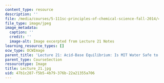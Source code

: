 ```yaml
---
content_type: resource
description: ''
file: /media/courses/5-111sc-principles-of-chemical-science-fall-2014/47b1c287f5b54b79376b22a21355a706_Lecture_21.jpg
file_type: image/jpeg
image_metadata:
  caption: ''
  credit: ''
  image-alt: Image excerpted from Lecture 21 Notes
learning_resource_types: []
ocw_type: OCWImage
parent_title: 'Lecture 21: Acid-Base Equilibrium: Is MIT Water Safe to Drink?'
parent_type: CourseSection
resourcetype: Image
title: Lecture_21.jpg
uid: 47b1c287-f5b5-4b79-376b-22a21355a706
---
```

